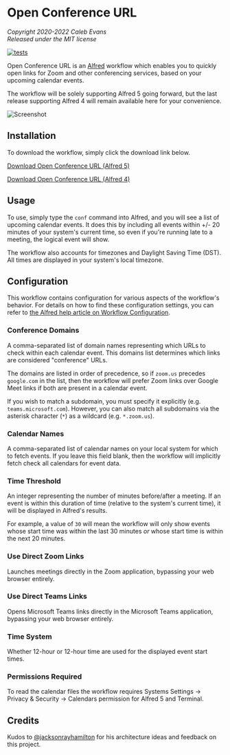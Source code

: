 # Open Conference URL

*Copyright 2020-2022 Caleb Evans*  
*Released under the MIT license*

[![tests](https://github.com/caleb531/open-conference-url/actions/workflows/tests.yml/badge.svg)](https://github.com/caleb531/open-conference-url/actions/workflows/tests.yml)

Open Conference URL is an [Alfred][alfred] workflow which enables you to quickly
open links for Zoom and other conferencing services, based on your upcoming
calendar events.

The workflow will be solely supporting Alfred 5 going forward, but the last
release supporting Alfred 4 will remain available here for your convenience.

[alfred]: https://www.alfredapp.com/

![Screenshot](screenshot.png)

## Installation

To download the workflow, simply click the download link below.

[Download Open Conference URL (Alfred 5)][workflow-download-alfred5]

[workflow-download-alfred5]: https://github.com/caleb531/open-conference-url/raw/main/Open%20Conference%20URL%20(Alfred%205).alfredworkflow

[Download Open Conference URL (Alfred 4)][workflow-download-alfred4]

[workflow-download-alfred4]: https://github.com/caleb531/open-conference-url/raw/main/Open%20Conference%20URL%20(Alfred%204).alfredworkflow

## Usage

To use, simply type the `conf` command into Alfred, and you will see a list of
upcoming calendar events. It does this by including all events within +/- 20
minutes of your system's current time, so even if you're running late to a
meeting, the logical event will show.

The workflow also accounts for timezones and Daylight Saving Time (DST). All
times are displayed in your system's local timezone.

## Configuration

This workflow contains configuration for various aspects of the workflow's
behavior. For details on how to find these configuration settings, you can refer
to [the Alfred help article on Workflow Configuration][workflow-configuration].

[workflow-configuration]: https://www.alfredapp.com/help/workflows/user-configuration/

### Conference Domains

A comma-separated list of domain names representing which URLs to check within
each calendar event. This domains list determines which links are considered
"conference" URLs.

The domains are listed in order of precedence, so if `zoom.us` precedes
`google.com` in the list, then the workflow will prefer Zoom links over Google
Meet links if both are present in a calendar event.

If you wish to match a subdomain, you must specify it explicitly (e.g.
`teams.microsoft.com`). However, you can also match all subdomains via the
asterisk character (`*`) as a wildcard (e.g. `*.zoom.us`).

### Calendar Names

A comma-separated list of calendar names on your local system for which to fetch
events. If you leave this field blank, then the workflow will implicitly fetch
check all calendars for event data.

### Time Threshold

An integer representing the number of minutes before/after a meeting. If an
event is within this duration of time (relative to the system's current time),
it will be displayed in Alfred's results.

For example, a value of `30` will mean the workflow will only show
events whose start time was within the last 30 minutes *or* whose start time is
within the next 20 minutes.

### Use Direct Zoom Links

Launches meetings directly in the Zoom application, bypassing your web browser
entirely.

### Use Direct Teams Links

Opens Microsoft Teams links directly in the Microsoft Teams application,
bypassing your web browser entirely.

### Time System

Whether 12-hour or 12-hour time are used for the displayed event start times.

### Permissions Required

To read the calendar files the workflow requires Systems Settings -> Privacy & Security -> Calendars permission for Alfred 5 and Terminal.

## Credits

Kudos to [@jacksonrayhamilton][jrh] for his architecture ideas and feedback on
this project.

[jrh]: https://github.com/jacksonrayhamilton
